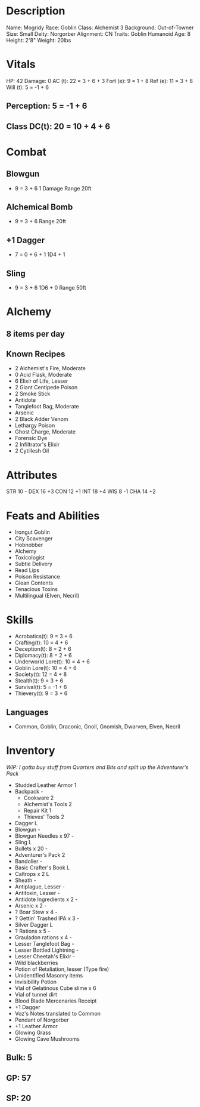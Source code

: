 <!-- markdownlint-disable MD004 -->
<!-- markdownlint-disable MD024 -->
<!-- markdownlint-disable MD025 -->
<!-- markdownlint-disable MD030 -->
<!-- markdownlint-disable MD036 -->

# Description

 Name:       Mogridy
 Race:       Goblin
 Class:      Alchemist 3
 Background: Out-of-Towner
 Size:       Small
 Deity:      Norgorber
 Alignment:  CN
 Traits:     Goblin Humanoid
 Age:        8
 Height:     2'8"
 Weight:     20lbs

# Vitals

 HP:       42
 Damage:   0
 AC (t):   22 = 3 + 6 + 3
 Fort (e): 9 =  1 + 8
 Ref (e):  11 =  3 + 8
 Will (t): 5 = -1 + 6

## Perception: 5 = -1 + 6

## Class DC(t): 20 = 10 + 4 + 6

# Combat

## Blowgun

+ 9 = 3 + 6
 1 Damage
 Range 20ft

## Alchemical Bomb

+ 9 = 3 + 6
 Range 20ft

## +1 Dagger

+ 7 = 0 + 6 + 1
 1D4 + 1

## Sling

+ 9 = 3 + 6
 1D6 + 0
 Range 50ft

# Alchemy

## 8 items per day

## Known Recipes

- 2 Alchemist's Fire, Moderate
- 0 Acid Flask, Moderate
- 6 Elixir of Life, Lesser
- 2 Giant Centipede Poison
- 2 Smoke Stick
-   Antidote
-   Tanglefoot Bag, Moderate
-   Arsenic
- 2 Black Adder Venom
-   Lethargy Poison
-   Ghost Charge, Moderate
-   Forensic Dye
- 2 Infiltrator's Elixir
- 2 Cytillesh Oil

# Attributes

STR 10 -
DEX 16 +3
CON 12 +1
INT 18 +4
WIS 8  -1
CHA 14 +2

# Feats and Abilities

- Irongut Goblin
- City Scavenger
- Hobnobber
- Alchemy
- Toxicologist
- Subtle Delivery
- Read Lips
- Poison Resistance
- Glean Contents
- Tenacious Toxins
- Multilingual (Elven, Necril)

# Skills

- Acrobatics(t):      9 =  3 + 6
- Crafting(t):        10 =  4 + 6
- Deception(t):       8 =  2 + 6
- Diplomacy(t):       8 =  2 + 6
- Underworld Lore(t): 10 =  4 + 6
- Goblin Lore(t):     10 =  4 + 6
- Society(t):         12 =  4 + 8
- Stealth(t):         9 =  3 + 6
- Survival(t):        5 = -1 + 6
- Thievery(t):        9 =  3 + 6

## Languages

- Common, Goblin, Draconic, Gnoll, Gnomish, Dwarven, Elven, Necril

# Inventory

*WIP: I gotta buy stuff from Quarters and Bits and split up the Adventurer's Pack*

- Studded Leather Armor     1
- Backpack                  -
  - Cookware                2
  - Alchemist's Tools       2
  - Repair Kit              1
  - Thieves' Tools          2
- Dagger                    L
- Blowgun                   -
- Blowgun Needles x 97      -
- Sling                     L
- Bullets x 20              -
- Adventurer's Pack         2
- Bandolier                 -
- Basic Crafter's Book      L
- Caltrops x 2              L
- Sheath                    -
- Antiplague, Lesser        -
- Antitoxin, Lesser         -
- Antidote Ingredients x 2  -
- Arsenic x 2               -
- ? Boar Stew x 4           -
- ? Gettin' Trashed IPA x 3 -
- Silver Dagger             L
- ? Rations x 5             -
- Grauladon rations x 4     -
- Lesser Tanglefoot Bag     -
- Lesser Bottled Lightning  -
- Lesser Cheetah's Elixir   -
- Wild blackberries
- Potion of Retaliation, lesser (Type fire)
- Unidentified Masonry items
- Invisibility Potion
- Vial of Gelatinous Cube slime x 6
- Vial of tunnel dirt
- Blood Blade Mercenaries Receipt
- +1 Dagger
- Voz's Notes translated to Common
- Pendant of Norgorber
- +1 Leather Armor
- Glowing Grass
- Glowing Cave Mushrooms

## Bulk: 5

## GP: 57

## SP: 20
